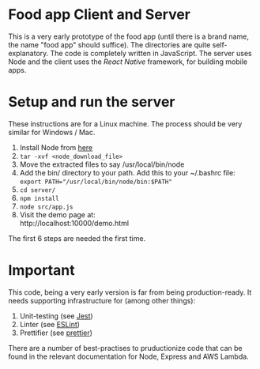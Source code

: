 # Food app Client and Server

This is a very early prototype of the food app (until there is a brand name, the name "food app" should suffice).
The directories are quite self-explanatory. The code is completely written in JavaScript. The server uses Node and the client uses the *React Native* framework, for building mobile apps.

# Setup and run the server

These instructions are for a Linux machine. The process should be very similar for Windows / Mac.

1. Install Node from [here](https://nodejs.org/en/)
2. `tar -xvf <node_download_file>`
3. Move the extracted files to say /usr/local/bin/node
4. Add the bin/ directory to your path. Add this to your ~/.bashrc file:  
   `export PATH="/usr/local/bin/node/bin:$PATH"`
5. `cd server/`
6. `npm install`
7. `node src/app.js`
8. Visit the demo page at:  
   http://localhost:10000/demo.html  

The first 6 steps are needed the first time.

# Important

This code, being a very early version is far from being production-ready. It needs supporting infrastructure for (among other things):  

1. Unit-testing (see [Jest](https://www.npmjs.com/package/jest))  
2. Linter (see [ESLint](https://www.npmjs.com/package/eslint))  
3. Prettifier (see [prettier](https://www.npmjs.com/package/prettier))  

There are a number of best-practises to pruductionize code that can be found in the relevant documentation for Node, Express and AWS Lambda.

